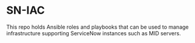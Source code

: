 # SN-IAC
This repo holds Ansible roles and playbooks that can be used to manage infrastructure supporting ServiceNow instances such as MID servers.